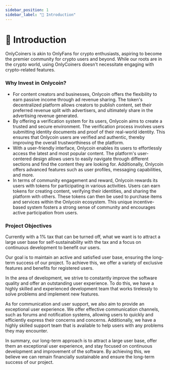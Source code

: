 ```yaml
---
sidebar_position: 1
sidebar_label: "📜 Introduction"
---
```


# 📜 Introduction

OnlyCoiners is akin to OnlyFans for crypto enthusiasts, aspiring to become the premier community for crypto users and beyond. While our roots are in the crypto world, using OnlyCoiners doesn't necessitate engaging with crypto-related features.

### Why Invest in Onlycoin?

- For content creators and businesses, Onlycoin offers the flexibility to earn passive income through ad revenue sharing. The token's decentralized platform allows creators to publish content, set their preferred revenue split with advertisers, and ultimately share in the advertising revenue generated.
- By offering a verification system for its users, Onlycoin aims to create a trusted and secure environment. The verification process involves users submitting identity documents and proof of their real-world identity. This ensures that Onlycoin users are verified and authentic, thereby improving the overall trustworthiness of the platform.
- With a user-friendly interface, Onlycoin enables its users to effortlessly access the latest and most popular content. The platform's user-centered design allows users to easily navigate through different sections and find the content they are looking for. Additionally, Onlycoin offers advanced features such as user profiles, messaging capabilities, and more.
- In terms of community engagement and reward, Onlycoin rewards its users with tokens for participating in various activities. Users can earn tokens for creating content, verifying their identities, and sharing the platform with others. These tokens can then be used to purchase items and services within the Onlycoin ecosystem. This unique incentive-based system fosters a strong sense of community and encourages active participation from users.

### Project Objectives

Currently with a 1% tax that can be turned off, what we want is to attract a large user base for self-sustainability with the tax and a focus on continuous development to benefit our users.

Our goal is to maintain an active and satisfied user base, ensuring the long-term success of our project. To achieve this, we offer a variety of exclusive features and benefits for registered users.

In the area of development, we strive to constantly improve the software quality and offer an outstanding user experience. To do this, we have a highly skilled and experienced development team that works tirelessly to solve problems and implement new features.

As for communication and user support, we also aim to provide an exceptional user experience. We offer effective communication channels, such as forums and notification systems, allowing users to quickly and efficiently express their concerns and concerns. Additionally, we have a highly skilled support team that is available to help users with any problems they may encounter.

In summary, our long-term approach is to attract a large user base, offer them an exceptional user experience, and stay focused on continuous development and improvement of the software. By achieving this, we believe we can remain financially sustainable and ensure the long-term success of our project.

